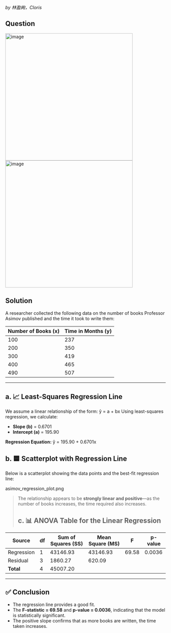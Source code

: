 *by 林盈絢，Cloris*

## Question
<img width="400" alt="image" src="https://github.com/user-attachments/assets/03e39b30-d113-4573-8a4f-ea72f66c4216" /><br>
<img width="400" alt="image" src="https://github.com/user-attachments/assets/c7a7f1cd-585f-4191-b6eb-775dd3ec5bfc" />


## Solution
A researcher collected the following data on the number of books Professor Asimov published and the time it took to write them:

| Number of Books (x) | Time in Months (y) |
|---------------------|--------------------|
| 100                 | 237                |
| 200                 | 350                |
| 300                 | 419                |
| 400                 | 465                |
| 490                 | 507                |

---

## a. 📈 Least-Squares Regression Line

We assume a linear relationship of the form:
ŷ = a + bx
Using least-squares regression, we calculate:

- **Slope (b)** = 0.6701  
- **Intercept (a)** = 195.90  

**Regression Equation:**
ŷ = 195.90 + 0.6701x

## b. 🟦 Scatterplot with Regression Line

Below is a scatterplot showing the data points and the best-fit regression line:

asimov_regression_plot.png

> The relationship appears to be **strongly linear and positive**—as the number of books increases, the time required also increases.
>
> ## c. 📊 ANOVA Table for the Linear Regression

| Source     | df | Sum of Squares (SS) | Mean Square (MS) | F       | p-value |
|------------|----|---------------------|------------------|---------|---------|
| Regression | 1  | 43146.93            | 43146.93         | 69.58   | 0.0036  |
| Residual   | 3  | 1860.27             | 620.09           |         |         |
| **Total**  | 4  | 45007.20            |                  |         |         |

---

## ✅ Conclusion

- The regression line provides a good fit.
- The **F-statistic = 69.58** and **p-value = 0.0036**, indicating that the model is statistically significant.
- The positive slope confirms that as more books are written, the time taken increases.

